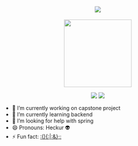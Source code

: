 <h1 align="center">
  <a>
    <img src="https://readme-typing-svg.herokuapp.com/?color=79A92D&lines=Hi,+I'm+Rakesh!+👋;Welcome+to+my+GitHub!&center=true&size=30">
  </a>
</h1>

<div align="center">
<img src="https://media4.giphy.com/media/Wj7lNjMNDxSmc/giphy.gif?cid=ecf05e47kq9f5wfv2mt4lh563vgtseh8k71i7lu1conixrsy&rid=giphy.gif&ct=g" width="180px" />
  
<!--
Find me:
<a href="https://www.youtube.com/channel/UChN3i7lco-n7z9oCggu7Uhg" target="_blank">
  <img alt="YouTube" width="22px" hspace="5" src="https://raw.githubusercontent.com/peterthehan/peterthehan/master/assets/youtube.svg" />
</a>
<a href="https://www.twitter.com/rakeshmeena5499" target="_blank">
  <img alt="Twitter" width="22px" hspace="5" src="https://raw.githubusercontent.com/peterthehan/peterthehan/master/assets/twitter.svg" />
</a>
<a href="https://www.linkedin.com/in/rakeshmeena5499" target="_blank">
  <img alt="LinkedIn" width="22px" hspace="5" src="https://raw.githubusercontent.com/peterthehan/peterthehan/master/assets/linkedin.svg" />
</a>
<a href="https://open.spotify.com/user/rv33729q9n98ll62va218jdu9" target="_blank">
  <img alt="Spotify" width="22px" hspace="5" src="https://raw.githubusercontent.com/peterthehan/peterthehan/master/assets/spotify.svg" />
</a>
<!--
<a href="https://www.discord.com/users/" target="_blank">
  <img alt="Discord" width="22px" hspace="5" src="https://raw.githubusercontent.com/peterthehan/peterthehan/master/assets/discord.svg" />
</a>

<a href="https://rakeshmeena5499.github.io" target="_blank">Website</a>
-->
  <br />

<img src="https://github-readme-streak-stats.herokuapp.com/?user=rakeshmeena5499"> <img src="https://github-readme-stats.vercel.app/api/top-langs/?username=rakeshmeena5499&hide=css&langs_count=3">
</div>

<!-- 
**rakeshmeena5499/rakeshmeena5499** is a ✨ _special_ ✨ repository because its `README.md` (this file) appears on your GitHub profile.

Here are some ideas to get you started:
-->
- 🔭 I’m currently working on capstone project
- 🌱 I’m currently learning backend
- 🤔 I’m looking for help with spring
- 😄 Pronouns: Heckur 👽
- ⚡ Fun fact: <a href="https://www.youtube.com/watch?v=dQw4w9WgXcQ" target=_blank>:(){:|:&};:</a>
<!-- - 👯 I’m looking to collaborate on ...-->
<!-- - 💬 Ask me about ...-->
<!-- - 📫 How to reach me: ...-->
